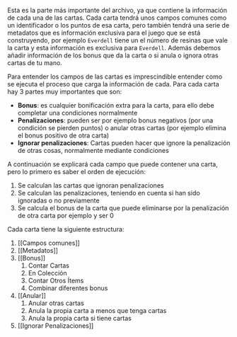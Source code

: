 Esta es la parte más importante del archivo, ya que contiene la información de cada una de las cartas. Cada carta tendrá unos campos comunes como un identificador o los puntos de esa carta, pero también tendrá una serie de metadatos que es información exclusiva para el juego que se está construyendo, por ejemplo `Everdell` tiene un el número de resinas que vale la carta y esta información es exclusiva para `Everdell`. Además debemos añadir información de los bonus que da la carta o si anula o ignora otras cartas de tu mano. 

Para entender los campos de las cartas es imprescindible entender como se ejecuta el proceso que carga la información de cada. Para cada carta hay 3 partes muy importantes que son: 

- **Bonus**: es cualquier bonificación extra para la carta, para ello debe completar una condiciones normalmente
- **Penalizaciones**: pueden ser por ejemplo bonus negativos (por una condición se pierden puntos) o anular otras cartas (por ejemplo elimina el bonus positivo de otra carta)
- **Ignorar penalizaciones**: Cartas pueden hacer que ignore la penalización de otras cosas, normalmente mediante condiciones

A continuación se explicará cada campo que puede contener una carta, pero lo primero es saber el orden de ejecución:

1. Se calculan las cartas que ignoran penalizaciones
2. Se calculan las penalizaciones, teniendo en cuenta si han sido ignoradas o no previamente
3. Se calcula el bonus de la carta que puede eliminarse por la penalización de otra carta por ejemplo y ser 0

Cada carta tiene la siguiente estructura:

1. [[Campos comunes]]
2. [[Metadatos]]
3. [[Bonus]]
	1. Contar Cartas
	2. En Colección
	3. Contar Otros Ítems
	4. Combinar diferentes bonus
4. [[Anular]]
	1. Anular otras cartas
	2. Anula la propia carta a menos que tenga cartas
	3. Anula la propia carta si tiene cartas
5. [[Ignorar Penalizaciones]]